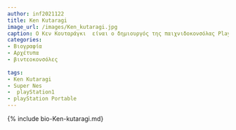 ```yaml
---
author: inf2021122
title: Ken Kutaragi 
image_url: /images/Ken_kutaragi.jpg
caption: Ο Κεν Κουταράγκι  είναι ο δημιουργός της παιχνιδοκονσόλας Playstation,πρώην πρόεδρος και διευθύνων σύμβουλος της Sony Computer Entertainment (SCEI).Τείναι γνωστός ως "Ο πατέρας του PlayStation".
categories:
- Βιογραφία 
- Αρχέτυπα 
- βιντεοκονσόλες
  
tags:
- Ken Kutaragi  
- Super Nes
-  playStation1
- playStation Portable
---
```


{% include bio-Ken-kutaragi.md}




